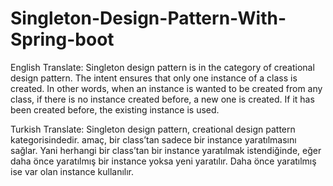 # Singleton-Design-Pattern-With-Spring-boot
English Translate: Singleton design pattern is in the category of creational design pattern.
The intent ensures that only one instance of a class is created. In other words, when an instance is wanted to be created from any class, if there is no instance created before, a new one is created. If it has been created before, the existing instance is used.

Turkish Translate: Singleton design pattern, creational design pattern kategorisindedir.
amaç, bir class’tan sadece bir instance yaratılmasını sağlar. Yani herhangi bir class’tan bir instance yaratılmak istendiğinde, eğer daha önce yaratılmış bir instance yoksa yeni yaratılır. Daha önce yaratılmış ise var olan instance kullanılır.
